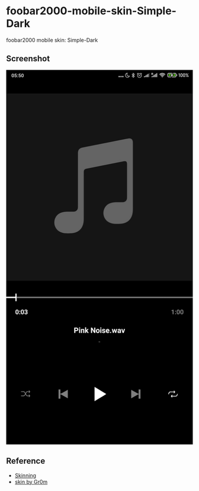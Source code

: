 # foobar2000-mobile-skin-Simple-Dark
foobar2000 mobile skin: Simple-Dark

## Screenshot
![](screenshot.jpg)

## Reference
- [Skinning](http://forum.foobar2000.com/forum/showthread.php?114-Skinning)
- [skin by Gr0m](http://forum.foobar2000.com/forum/showthread.php?364-skin-by-Gr0m/)
